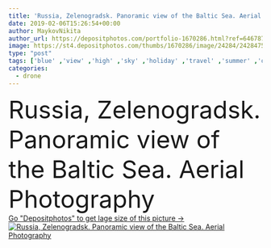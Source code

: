 ```yaml
---
title: 'Russia, Zelenogradsk. Panoramic view of the Baltic Sea. Aerial Photography'
date: 2019-02-06T15:26:54+00:00
author: MaykovNikita
author_url: https://depositphotos.com/portfolio-1670286.html?ref=64678756
image: https://st4.depositphotos.com/thumbs/1670286/image/24284/242847568/api_thumb_450.jpg?forcejpeg=true
type: "post"
tags: ['blue' ,'view' ,'high' ,'sky' ,'holiday' ,'travel' ,'summer' ,'outdoor' ,'water' ,'autumn' ,'air' ,'flying' ,'unrecognizable' ,'fall' ,'sea' ,'landscape' ,'building' ,'city' ,'house' ,'roof' ,'horizon' ,'bay' ,'beach' ,'coast' ,'scenic' ,'tourism' ,'cityscape' ,'landmark' ,'town' ,'europe' ,'recreation' ,'vacation' ,'Russia' ,'top' ,'resort' ,'russian' ,'crowd' ,'above' ,'baltic' ,'touristic' ,'aerial' ,'region' ,'promenade' ,'Kaliningrad' ,'drone' ,'zelenogradsk' ,'top view' ,'flying camera' ,'drone flying' ]
categories: 
  - drone
---
```

<div aling="center">
            <font size="60"> Russia, Zelenogradsk. Panoramic view of the Baltic Sea. Aerial Photography</font>   
</div>
<div>
    <a href='https://st4.depositphotos.com/thumbs/1670286/image/24284/242847568/api_thumb_450.jpg?forcejpeg=true?ref=64678756' target=_blank > Go "Depositphotos" to get lage size of this picture ->
        <img href='https://st4.depositphotos.com/thumbs/1670286/image/24284/242847568/api_thumb_450.jpg?forcejpeg=true?ref=64678756' src='https://st4.depositphotos.com/1670286/24284/i/950/depositphotos_242847568-stock-photo-russia-zelenogradsk-panoramic-view-baltic.jpg?forcejpeg=true' alt='Russia, Zelenogradsk. Panoramic view of the Baltic Sea. Aerial Photography' >
    </a>
</div>
